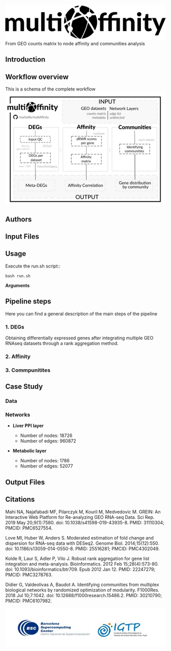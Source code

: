 ![Logo](.img/multiAffinty-logo.png)
From GEO counts matrix to node affinity and communities analysis

## Introduction

## Workflow overview
This is a schema of the complete workflow
![Workflow](.img/multiAffinity_workflow.png)

## Authors

## Input Files

## Usage

Execute the run.sh script::

    bash run.sh

**Arguments**

## Pipeline steps
Here you can find a general description of the main steps of the pipeline

### 1. DEGs
Obtaining differentially expressed genes after integrating multiple GEO RNAseq datasets through a rank aggregation method.

### 2. Affinity

### 3. Commpunitites

## Case Study 

### Data

### Networks

* **Liver PPI layer**

    * Number of nodes: 18726
    * Number of edges: 960872

* **Metabolic layer**
    * Number of nodes: 1786
    * Number of edges: 52077




## Output Files

## Citations
Mahi NA, Najafabadi MF, Pilarczyk M, Kouril M, Medvedovic M. GREIN: An Interactive Web Platform for Re-analyzing GEO RNA-seq Data. Sci Rep. 2019 May 20;9(1):7580. doi: 10.1038/s41598-019-43935-8. PMID: 31110304; PMCID: PMC6527554.

Love MI, Huber W, Anders S. Moderated estimation of fold change and dispersion for RNA-seq data with DESeq2. Genome Biol. 2014;15(12):550. doi: 10.1186/s13059-014-0550-8. PMID: 25516281; PMCID: PMC4302049.

Kolde R, Laur S, Adler P, Vilo J. Robust rank aggregation for gene list integration and meta-analysis. Bioinformatics. 2012 Feb 15;28(4):573-80. doi: 10.1093/bioinformatics/btr709. Epub 2012 Jan 12. PMID: 22247279; PMCID: PMC3278763.

Didier G, Valdeolivas A, Baudot A. Identifying communities from multiplex biological networks by randomized optimization of modularity. F1000Res. 2018 Jul 10;7:1042. doi: 10.12688/f1000research.15486.2. PMID: 30210790; PMCID: PMC6107982.

![Logo](.img/logos-project.jpg)
